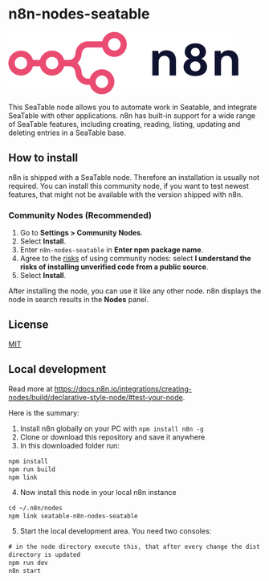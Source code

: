 # n8n-nodes-seatable

![n8n.io - Workflow Automation](https://raw.githubusercontent.com/n8n-io/n8n/master/assets/n8n-logo.png)

This SeaTable node allows you to automate work in Seatable, and integrate SeaTable with other applications. n8n has built-in support for a wide range of SeaTable features, including creating, reading, listing, updating and deleting entries in a SeaTable base.

## How to install

n8n is shipped with a SeaTable node. Therefore an installation is usually not required.
You can install this community node, if you want to test newest features, that might not be available with the version shipped with n8n.

### Community Nodes (Recommended)

1. Go to **Settings > Community Nodes**.
2. Select **Install**.
3. Enter `n8n-nodes-seatable` in **Enter npm package name**.
4. Agree to the [risks](https://docs.n8n.io/integrations/community-nodes/risks/) of using community nodes: select **I understand the risks of installing unverified code from a public source**.
5. Select **Install**.

After installing the node, you can use it like any other node. n8n displays the node in search results in the **Nodes** panel.

## License

[MIT](https://github.com/n8n-io/n8n-nodes-starter/blob/master/LICENSE.md)

## Local development

Read more at https://docs.n8n.io/integrations/creating-nodes/build/declarative-style-node/#test-your-node.

Here is the summary:

1. Install n8n globally on your PC with `npm install n8n -g`
2. Clone or download this repository and save it anywhere
3. In this downloaded folder run:

```
npm install
npm run build
npm link
```

4. Now install this node in your local n8n instance

```
cd ~/.n8n/nodes
npm link seatable-n8n-nodes-seatable
```

5. Start the local development area. You need two consoles:

```
# in the node directory execute this, that after every change the dist directory is updated
npm run dev
n8n start
```
